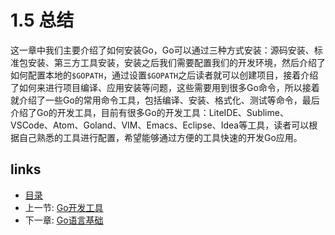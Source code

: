 # 1.5 总结

这一章中我们主要介绍了如何安装Go，Go可以通过三种方式安装：源码安装、标准包安装、第三方工具安装，安装之后我们需要配置我们的开发环境，然后介绍了如何配置本地的`$GOPATH`，通过设置`$GOPATH`之后读者就可以创建项目，接着介绍了如何来进行项目编译、应用安装等问题，这些需要用到很多Go命令，所以接着就介绍了一些Go的常用命令工具，包括编译、安装、格式化、测试等命令，最后介绍了Go的开发工具，目前有很多Go的开发工具：LiteIDE、Sublime、VSCode、Atom、Goland、VIM、Emacs、Eclipse、Idea等工具，读者可以根据自己熟悉的工具进行配置，希望能够通过方便的工具快速的开发Go应用。

## links

* [目录](https://github.com/7th-heaven/build-web-application-with-golang/tree/606abd586a7270d0e48762cf0454ba0fac330698/zh/preface.md%3E)
* 上一节: [Go开发工具](https://github.com/7th-heaven/build-web-application-with-golang/tree/606abd586a7270d0e48762cf0454ba0fac330698/zh/01.4.md%3E)
* 下一章: [Go语言基础](https://github.com/7th-heaven/build-web-application-with-golang/tree/606abd586a7270d0e48762cf0454ba0fac330698/zh/02.0.md%3E)

